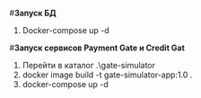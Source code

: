 #**Запуск БД**

1. Docker-compose up -d

#**Запуск сервисов Payment Gate и Credit Gat**

1. Перейти в каталог .\gate-simulator
2. docker image build -t gate-simulator-app:1.0 .
3. docker-compose up -d